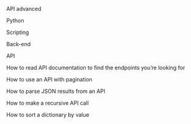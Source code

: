 API advanced

Python

Scripting

Back-end

API

How to read API documentation to find the endpoints you’re looking for

How to use an API with pagination

How to parse JSON results from an API

How to make a recursive API call

How to sort a dictionary by value
